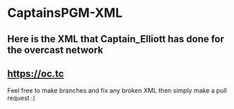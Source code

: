 CaptainsPGM-XML
===============

Here is the XML that Captain_Elliott has done for the overcast network
-------------
https://oc.tc
-------------
Feel free to make branches and fix any broken XML then simply make a pull request :)
